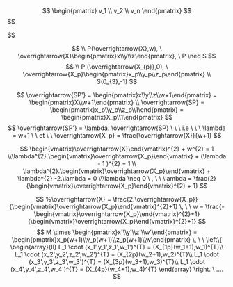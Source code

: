 $$
\begin{pmatrix}
v_1 \\
v_2 \\
v_n
\end{pmatrix}
$$
$$

$$

$$
\\ P(\overrightarrow{X},w),  \ \overrightarrow{X}\begin{pmatrix}x\\y\\z\end{pmatrix}, \ P \neq S
$$
$$ 
\\ P'(\overrightarrow{X_{p}},0),  \ \overrightarrow{X_p}\begin{pmatrix}x_p\\y_p\\z_p\end{pmatrix} 
\\ S(0_{3},-1) 
$$

$$
\overrightarrow{SP'} = \begin{pmatrix}x\\y\\z\\w+1\end{pmatrix} = \begin{pmatrix}X\\w+1\end{pmatrix}  \\ 
\overrightarrow{SP} = \begin{pmatrix}x_p\\y_p\\z_p\\1\end{pmatrix} = \begin{pmatrix}X_p\\1\end{pmatrix}
$$
$$
    \overrightarrow{SP'} = \lambda. \overrightarrow{SP} \ \ \ i.e \ \ \ \lambda = w+1 \ \ et \ \ \overrightarrow{X_p} = \frac{\overrightarrow{X}}{w+1} 
$$

$$
\begin{vmatrix}\overrightarrow{X}\end{vmatrix}^{2} + w^{2} = 1
\\\lambda^{2}.\begin{vmatrix}\overrightarrow{X_p}\end{vmatrix} + (\lambda - 1 )^{2} = 1
\\ \lambda^{2}.\begin{vmatrix}\overrightarrow{X_p}\end{vmatrix} + \lambda^{2} -2.\lambda = 0
\\\lambda \neq 0 \ , \ \  \lambda = \frac{2}{\begin{vmatrix}\overrightarrow{X_p}\end{vmatrix}^{2} + 1}
$$

$$
 %\overrightarrow{X} = \frac{2.\overrightarrow{X_p}}{\begin{vmatrix}\overrightarrow{X_p}\end{vmatrix}^{2}+1} \, \ \
 w = \frac{-\begin{vmatrix}\overrightarrow{X_p}\end{vmatrix}^{2}+1}{\begin{vmatrix}\overrightarrow{X_p}\end{vmatrix}^{2}+1}
$$
$$
M \times \begin{pmatrix}x'\\y'\\z'\\w'\end{pmatrix} = \begin{pmatrix}x_p(w+1)\\y_p(w+1)\\z_p(w+1)\\w\end{pmatrix} \, \ \ 
\left\{
    \begin{array}{ll}
        L_1 \cdot (x_1',y_1',z_1',w_1')^{T} = (X_{1p}(w_1+1),w_1)^{T}\\
        L_1 \cdot (x_2',y_2',z_2',w_2')^{T} = (X_{2p}(w_2+1),w_2)^{T}\\
        L_1 \cdot (x_3',y_3',z_3',w_3')^{T} = (X_{3p}(w_3+1),w_3)^{T}\\
        L_1 \cdot (x_4',y_4',z_4',w_4')^{T} = (X_{4p}(w_4+1),w_4)^{T}
    \end{array}
\right.
\ ....
$$